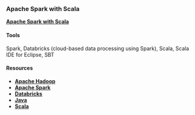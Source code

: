 ### Apache Spark with Scala

**[Apache Spark with Scala](https://dduril.github.io/ucscx-data-analytics/spark-with-scala/)**

#### Tools

Spark, Databricks (cloud-based data processing using Spark), Scala, Scala IDE for Eclipse, SBT

#### Resources

- **<a href="http://hadoop.apache.org/">Apache Hadoop</a>**
- **<a href="http://spark.apache.org/">Apache Spark</a>**
- **<a href="https://databricks.com/">Databricks</a>**
- **<a href="https://www.oracle.com/java/index.html">Java</a>**
- **<a href="https://www.scala-lang.org/">Scala</a>**



